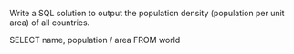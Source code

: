 Write a SQL solution to output the population density (population per unit area) of all countries.

SELECT name, population / area FROM world

